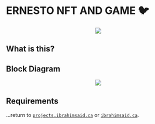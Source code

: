 # ERNESTO NFT AND GAME 🐦


<p align="center">
  <img src="/img/setup.jpeg"/>
</p>

## What is this?

## Block Diagram

<p align="center">
  <img src="/img/blockdiagram.jpeg"/>
</p>

## Requirements

...return to [`projects.ibrahimsaid.ca`](https://projects.ibrahimsaid.ca/) or [`ibrahimsaid.ca`](https://www.ibrahimsaid.ca/).